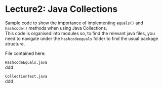 # Lecture2: Java Collections

Sample code to show the importance of implementing `equals()` and `hashcode()` methods when using Java Collections. \
This code is organised into modules so, to find the relevant java files, you need to navigate under the 
`hashcodeequals` folder to find the usual package structure.

File contained here:

`HashcodeEquals.java` \
ddd

`CollectionTest.java` \
ddd
